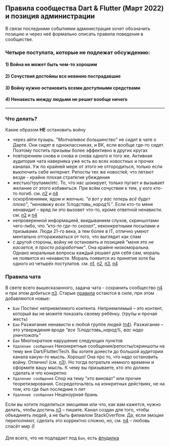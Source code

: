 ## Правила сообщества Dart & Flutter (Март 2022) и позиция администрации

В связи последними событиями администрация хочет обозначить позицию и через неё формально описать правила поведения в сообществе.  

### Четыре постулата, которые не подлежат обсуждению:
#### 1) Война не может быть чем-то хорошим
#### 2) Сочуствия достойны все невинно пострадавшие
#### 3) Войну нужно остановить всеми доступными средствами
#### 4) Ненависть между людьми не решит вообще ничего
-------
### Что делать?
Какие образом **НЕ** остановить войну
- через айти пузырь. *"Молчаливое большинство"* не сидит в чате о Дарте. Они сидят в одноклассниках, и ВК, если вообще где-то сидят. Поэтому постить призывы более эффективно в других кругах
- повторением снова и снова и снова одного и того же. Активная аудитория чата наверняка уже есть во всех новостных и прочих каналах. Уж по крайней мере от этого не отгородиться, только если выключить себе интернет. Репосты тех же новостей, что летают везде - крайне плохая стратегия убеждения
- жестью/трупами/etc. То, что нас шокирует, только пугает и вызывает желание от этого избавиться. При всём сочуствии к тем, у кого кто-то погиб. см. [п2](#2-сочуствия-достойны-все-невинно-пострадавшие) и [п4](#4-ненависть-между-людьми-не-решит-вообще-ничего)
- оскорблениями, ядом и желчью. *"а вот у вас теперь всё будет плохо"*, *"ненавижу всех %подставь_народ%"*. Если кто-то меня ненавидит – вряд ли это вызовет что-то, кроме ответной ненависти. см. [п2](#2-сочуствия-достойны-все-невинно-пострадавшие) и [п4](#4-ненависть-между-людьми-не-решит-вообще-ничего)
- непроверенной информацией, вкидыванием слухов, скриншотами чего-либо, что *"кто-то где-то сказал"*, неконкретными посылами и призывами. Люди 21-го века, а тем более в IT, отлично умеют ментально отгораживаться от того, что выглядит как спам
- с другой стороны, войну не остановить и позицией *"меня это не касается, я просто разработчик"*. Она крайне низкоморальна. Однако моральные вопросы каждый решает для себя сам, мораль не появится из ненависти. Мораль появится из принятия хотя бы одного из четырёх постулатов. см. [п1](#1-война-не-может-быть-чем-то-хорошим), [п2](#2-сочуствия-достойны-все-невинно-пострадавшие), [п3](#3-войну-нужно-остановить-всеми-доступными-средствами), [п4](#4-ненависть-между-людьми-не-решит-вообще-ничего)

### Правила чата
В свете всего вышесказанного, задача чата - сохранить сообщество [п4](#4-ненависть-между-людьми-не-решит-вообще-ничего) и при этом добиться [п3](#3-войну-нужно-остановить-всеми-доступными-средствами). Старые [правила](https://github.com/rudart/community/blob/master/chat_rules.md) остаются в силе, при этом добавляются новые:
- `Бан` Постинг неприемлемого контента. Неприемлемый – это контент, который вы не можете показать своему ребёнку. (трупы и прочая жесть)
- `Бан` Разжигание ненависти к любой группе людей ([п4](#4-ненависть-между-людьми-не-решит-вообще-ничего)). Разжигание – это утверждения вроде *"все %подставь_народ%, вас надо уничтожать"*
- `Бан` Многократное нарушение следующих пунктов
- `Удаление сообщения` Неконкретные сообщения/репосты/скриншоты на тему вне Dart/Flutter/Tech. Вы хотите донести до большой аудитории канала какую-то мысль. Хорошо! Она про то, что надо остановить войну. Отлично! (см. [п3](#3-войну-нужно-остановить-всеми-доступными-средствами)). Но тогда потратьте немного времени и оформите вашу мысль. К чему вы призываете, кто это должен сделать и что конкретно 
- `Удаление сообщения` Спор на тему "кто виноват" или прочие теоретизирования. Сосредоточьтесь на конкретных действиях, не на том, кто где был последние n лет
- `Удаление сообщения` Нецензурная брань

Если вы хотите поделиться эмоциями или что, как вам кажется, нужно делать, чтобы достичь [п3](#3-войну-нужно-остановить-всеми-доступными-средствами) – пишите. Канал создан для того, чтобы объединять людей, а не быть филиалом StackOverflow. Да, если эмоции переполняют, сделать это корректно сложно, но, см. [п4](#4-ненависть-между-людьми-не-решит-вообще-ничего) – любовь спасёт мир ✌️

Для всего, что не подпадает под `Бан`, есть [флудилка](https://t.me/+5JaemRp7zLQxZTZi)
